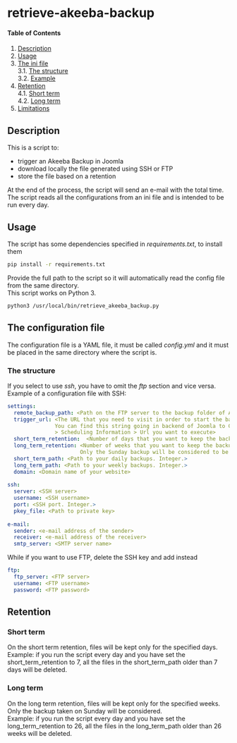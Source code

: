 # retrieve-akeeba-backup

#### Table of Contents

1. [Description](#description)
2. [Usage](#usage)
3. [The ini file](#the-ini-file)  
  3.1. [The structure](#the-structure)  
  3.2. [Example](#example)
4. [Retention](#retention)  
  4.1. [Short term](#short-term)  
  4.2. [Long term](#long-term)
5. [Limitations](#limitations)

## Description

This is a script to:  
- trigger an Akeeba Backup in Joomla  
- download locally the file generated using SSH or FTP  
- store the file based on a retention  

At the end of the process, the script will send an e-mail with the total time.  
The script reads all the configurations from an ini file and is intended to be run every day.

## Usage

The script has some dependencies specified in _requirements.txt_, to install them

```bash
pip install -r requirements.txt
```

Provide the full path to the script so it will automatically read the config file from the same directory.  
This script works on Python 3.

```bash
python3 /usr/local/bin/retrieve_akeeba_backup.py
```

## The configuration file

The configuration file is a YAML file, it must be called *config.yml* and it must be placed in the same directory 
where the script is.

### The structure

If you select to use _ssh_, you have to omit the _ftp_ section and vice versa.  
Example of a configuration file with SSH:

```yaml
settings:
  remote_backup_path: <Path on the FTP server to the backup folder of Akeeba Backup>
  trigger_url: <The URL that you need to visit in order to start the backup with Akeeba Backup.
               You can find this string going in backend of Joomla to Components > Akeeba Backup
               > Scheduling Information > Url you want to execute>
  short_term_retention:  <Number of days that you want to keep the backup>
  long_term_retention: <Number of weeks that you want to keep the backup.
                       Only the Sunday backup will be considered to be stored>
  short_term_path: <Path to your daily backups. Integer.>
  long_term_path: <Path to your weekly backups. Integer.>
  domain: <Domain name of your website> 
 
ssh:
  server: <SSH server>
  username: <SSH username>
  port: <SSH port. Integer.>
  pkey_file: <Path to private key>
 
e-mail:
  sender: <e-mail address of the sender>
  receiver: <e-mail address of the receiver>
  smtp_server: <SMTP server name>
```

While if you want to use FTP, delete the SSH key and add instead

```yaml
ftp:
  ftp_server: <FTP server>
  username: <FTP username>
  password: <FTP password>
```

## Retention

### Short term

On the short term retention, files will be kept only for the specified days.  
Example: if you run the script every day and you have set the short_term_retention to 7, all the files in the short_term_path older than 7 days will be deleted.

### Long term

On the long term retention, files will be kept only for the specified weeks.  
Only the backup taken on Sunday will be considered.  
Example: if you run the script every day and you have set the long_term_retention to 26, all the files in the long_term_path older than 26 weeks will be deleted.
